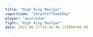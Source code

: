 ```yaml
---
title: "High King Maulgar"
reportCode: "34rwYtXfThmA2Dbp"
player: "Ayurvedae"
fight: "High King Maulgar"
date: 2021-06-27T18:56:46.133000+00:00
---
```


